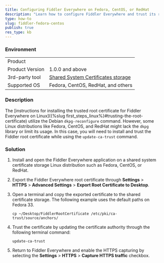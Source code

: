 ```yaml
---
title: Configuring Fiddler Everywhere on Fedora, CentOS, or RedHat
description: "Learn how to configure Fiddler Everywhere and trust its root certificate on Fedora, CentOS, RedHat, or any other Linux distribution that uses a shared system certificate storage."
type: how-to
slug: fiddler-fedora-centos
publish: true
res_type: kb
---
```



### Environment

|   |   |
|---|---|
| Product   |
| Product Version | 1.0.0 and above  |
| 3rd-party tool | [Shared System Certificates storage](https://docs.fedoraproject.org/en-US/quick-docs/using-shared-system-certificates/) |
| Supported OS | Fedora, CentOS, RedHat, and others |

### Description

The [instructions for installing the trusted root certificate for Fiddler Everywhere on Linux]({%slug first_steps_linux%}#trusting-the-root-certificate) utilize the Debian `dkpg-reconfigure` command. However, some Linux distributions like Fedora, CentOS, and RedHat might lack the `dkpg` library or limit its usage. In this case, you will need to install and trust the Fiddler root certificate while using the `update-ca-trust` command.

### Solution

1. Install and open the Fiddler Everywhere application on a shared system certificate storage Linux distribution such as Fedora, CentOS, or RedHat.

1. Export the Fiddler Everywhere root certificate through __Settings__ > __HTTPS__ > __Advanced Settings__ > __Export Root Certificate to Desktop__.

1. Open a terminal and copy the exported certificate to the shared certificate storage. The following example uses the default paths on Fedora 33.

    ```
    cp ~/Desktop/FiddlerRootCertificate /etc/pki/ca-trust/source/anchors/
    ```

1. Trust the certificate by updating the certificate authority through the following terminal command:

    ```
    update-ca-trust
    ```

1. Return to Fiddler Everywhere and enable the HTTPS capturing by selecting the __Settings__ > __HTTPS__ > __Capture HTTPS traffic__ checkbox.
